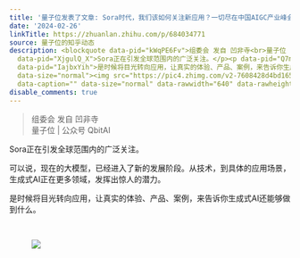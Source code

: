 ```yaml
---
title: '量子位发表了文章: Sora时代，我们该如何关注新应用？一切尽在中国AIGC产业峰会'
date: '2024-02-26'
linkTitle: https://zhuanlan.zhihu.com/p/684034771
source: 量子位的知乎动态
description: <blockquote data-pid="kWqPE6Fv">组委会 发自 凹非寺<br>量子位 | 公众号 QbitAI</blockquote><p
  data-pid="XjgulQ_X">Sora正在引发全球范围内的广泛关注。</p><p data-pid="Q7m4G8HZ">可以说，现在的大模型，已经进入了新的发展阶段。从技术，到具体的应用场景，生成式AI正在更多领域，发挥出惊人的潜力。</p><p
  data-pid="IajbxYih">是时候将目光转向应用，让真实的体验、产品、案例，来告诉你生成式AI还能够做到什么。</p><p class="ztext-empty-paragraph"><br></p><figure
  data-size="normal"><img src="https://pic4.zhimg.com/v2-7608428d4bd1650521abd0f60030b8d3_1440w.jpg"
  data-caption="" data-size="normal" data-rawwidth="640" data-rawheight="359" ...
disable_comments: true
---
```

<blockquote data-pid="kWqPE6Fv">组委会 发自 凹非寺<br>量子位 | 公众号 QbitAI</blockquote><p data-pid="XjgulQ_X">Sora正在引发全球范围内的广泛关注。</p><p data-pid="Q7m4G8HZ">可以说，现在的大模型，已经进入了新的发展阶段。从技术，到具体的应用场景，生成式AI正在更多领域，发挥出惊人的潜力。</p><p data-pid="IajbxYih">是时候将目光转向应用，让真实的体验、产品、案例，来告诉你生成式AI还能够做到什么。</p><p class="ztext-empty-paragraph"><br></p><figure data-size="normal"><img src="https://pic4.zhimg.com/v2-7608428d4bd1650521abd0f60030b8d3_1440w.jpg" data-caption="" data-size="normal" data-rawwidth="640" data-rawheight="359" ...
